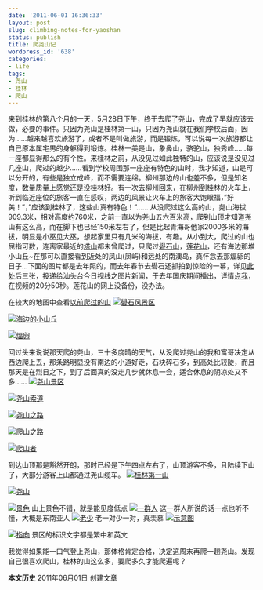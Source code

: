 ```yaml
---
date: '2011-06-01 16:36:33'
layout: post
slug: climbing-notes-for-yaoshan
status: publish
title: 爬尧山记
wordpress_id: '638'
categories:
- life
tags:
- 尧山
- 桂林
- 爬山
---
```


来到桂林的第八个月的一天，5月28日下午，终于去爬了尧山，完成了早就应该去做，必要的事件。只因为尧山是桂林第一山，只因为尧山就在我们学校后面，因为……越来越喜欢旅游了，或者不是叫做旅游，而是锻炼，可以说每一次旅游都让自己原本属宅男的身躯得到锻炼。桂林一美是山，象鼻山，骆驼山，独秀峰……每一座都显得那么的有个性。来桂林之前，从没见过如此独特的山，应该说是没见过几座山，爬过的越少……看到学校周围那一座座有特色的山时，我才知道，山是可以分开的，有些是独立成峰，而不需要连绵。柳州那边的山也差不多，但是知名度，数量质量上感觉还是没桂林好。有一次去柳州回来，在柳州到桂林的火车上，听到临近座位的旅客一直在感叹，两边的风景让火车上的旅客大饱眼福，”好美！”，”应该到桂林了，这些山真有特色！”……
从没爬过这么高的山，尧山海拔909.3米，相对高度约760米，之前一直以为尧山五六百米高，爬到山顶才知道尧山有这么高，而在脚下也已经150米左右了，但是比起青海哥他家2000多米的海拔，明显是小巫见大巫，想起家里只有几米的海拔，有趣。从小到大，爬过的山也屈指可数，连离家最近的[塔山](http://www.hudong.com/wiki/塔山风景区)都未曾爬过，只爬过[礐石山](http://www.queshi.com/)，[莲花山](http://zh.wikipedia.org/wiki/莲花山_(汕头))，还有海边那堆小山丘~在那可以直接看到近处的凤山(凤屿)和远处的南澳岛，真怀念去那煏卵的日子...下面的图片都是去年照的，而去年春节去礐石还抓拍到惊险的一幕，详见[此处](http://fooleap.blogbus.com/logs/64749512.html)后三张，投递给汕头台今日视线之图片新闻，于去年国庆期间播出，详情[点我](http://v.youku.com/v_show/id_XMjEyMzUyMTcy.html)，在视频的20分50秒。莲花山的网上没备份，没办法。
  
在较大的地图中查看[以前爬过的山](http://ditu.google.com/maps/ms?ie=UTF8&hl=zh-CN&brcurrent=3,0x3411ea636569fac7:0x5b4fa990f9cb4b0c,0,0x3411db9e8912d61d:0x1fb0f60e1dab02c5%3B5,0,0&t=h&msa=0&msid=203176056751949258154.0004a492c9592c5285b90&ll=23.494736,116.776428&spn=0.462211,0.753937&z=10&source=embed)
[![礐石风景区](http://i951.photobucket.com/albums/ad353/Fooleap/Blog/Fooleap/14022010479.jpg)](http://i951.photobucket.com/albums/ad353/Fooleap/Blog/Fooleap/14022010479.jpg)

[![海边的小山丘](http://i951.photobucket.com/albums/ad353/Fooleap/Blog/Fooleap/18022010661.jpg)](http://i951.photobucket.com/albums/ad353/Fooleap/Blog/Fooleap/18022010661.jpg)

[![煏卵](http://i951.photobucket.com/albums/ad353/Fooleap/Blog/Fooleap/18022010720.jpg)](http://i951.photobucket.com/albums/ad353/Fooleap/Blog/Fooleap/18022010720.jpg)

回过头来说说那天爬的尧山，三十多度晴的天气，从没爬过尧山的我和富哥决定从西边爬上去，那条路明显没有南边的小道好走，石块碎石多，到高处比较陡，而且那天是在烈日之下，到了后面真的没走几步就休息一会，适合休息的阴凉处又不多……
[![尧山景区](http://i951.photobucket.com/albums/ad353/Fooleap/Blog/05-28-2011/DSCF3597.jpg)](http://i951.photobucket.com/albums/ad353/Fooleap/Blog/05-28-2011/DSCF3597.jpg)

[![尧山索道](http://i951.photobucket.com/albums/ad353/Fooleap/Blog/05-28-2011/DSCF3600.jpg)](http://i951.photobucket.com/albums/ad353/Fooleap/Blog/05-28-2011/DSCF3600.jpg)

[![尧山之路](http://i951.photobucket.com/albums/ad353/Fooleap/Blog/05-28-2011/DSCF3604.jpg)](http://i951.photobucket.com/albums/ad353/Fooleap/Blog/05-28-2011/DSCF3604.jpg)

[![爬山之路](http://i951.photobucket.com/albums/ad353/Fooleap/Blog/05-28-2011/DSCF3656.jpg)](http://i951.photobucket.com/albums/ad353/Fooleap/Blog/05-28-2011/DSCF3656.jpg)

[![爬山者](http://i951.photobucket.com/albums/ad353/Fooleap/Blog/05-28-2011/DSCF3662.jpg)](http://i951.photobucket.com/albums/ad353/Fooleap/Blog/05-28-2011/DSCF3662.jpg)

到达山顶那是豁然开朗，那时已经是下午四点左右了，山顶游客不多，且陆续下山了，大部分游客上山都通过尧山缆车。
[![桂林第一山](http://i951.photobucket.com/albums/ad353/Fooleap/Blog/05-28-2011/DSCF3668.jpg)](http://i951.photobucket.com/albums/ad353/Fooleap/Blog/05-28-2011/DSCF3668.jpg)

[![尧山](http://i951.photobucket.com/albums/ad353/Fooleap/Blog/05-28-2011/DSCF3770.jpg)](http://i951.photobucket.com/albums/ad353/Fooleap/Blog/05-28-2011/DSCF3770.jpg)

[![景色](http://i951.photobucket.com/albums/ad353/Fooleap/Blog/05-28-2011/DSCF3755.jpg)](http://i951.photobucket.com/albums/ad353/Fooleap/Blog/05-28-2011/DSCF3755.jpg)
山上景色不错，就是能见度低点
[![一群人](http://i951.photobucket.com/albums/ad353/Fooleap/Blog/05-28-2011/DSCF3720.jpg)](http://i951.photobucket.com/albums/ad353/Fooleap/Blog/05-28-2011/DSCF3720.jpg)
这一群人所说的话一点也听不懂，大概是东南亚人
[![老少](http://i951.photobucket.com/albums/ad353/Fooleap/Blog/05-28-2011/DSCF3727.jpg)](http://i951.photobucket.com/albums/ad353/Fooleap/Blog/05-28-2011/DSCF3727.jpg)
老一对少一对，真羡慕
[![示意图](http://i951.photobucket.com/albums/ad353/Fooleap/Blog/05-28-2011/DSCF3748.jpg)](http://i951.photobucket.com/albums/ad353/Fooleap/Blog/05-28-2011/DSCF3748.jpg)

[![指向](http://i951.photobucket.com/albums/ad353/Fooleap/Blog/05-28-2011/DSCF3761.jpg)](http://i951.photobucket.com/albums/ad353/Fooleap/Blog/05-28-2011/DSCF3761.jpg)
景区的标识文字都是繁中和英文

我觉得如果能一口气登上尧山，那体格肯定合格，决定这周末再爬一趟尧山。发现自己很喜欢爬山，桂林的山这么多，要爬多久才能爬遍呢？

**本文历史**
2011年06月01日  创建文章
